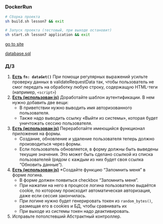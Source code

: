 ### DockerRun

```sh
# Сборка проекта
sh build.sh lesson7 && exit
```

```bash
# Запуск проекта (тестовый, при выходе остановит)
sh start.sh lesson7 application && exit
```

[go to site](http://mysite.local:81)

[database.sql](docker/database.sql)

### Д/З

1. **[Есть](app/src/Controllers/BaseController.php) `fn: dataGet()`** При помощи регулярных выражений усильте проверку данных в validateRequestData так, чтобы пользователь не смог
   передать на обработку любую строку, содержащую HTML-теги (например, `<script>`)
2. **[Есть (использован js)](app/src/Views/content/users/index.twig)** Доработайте шаблон аутентификации. В нем нужно добавить две вещи:
    - В приветствии нужно выводить имя авторизованного пользователя.
    - Также надо выводить ссылку «Выйти из системы», которая будет уничтожать сессию пользователя.
3. **[Есть (использован js)](app/src/Views/content/users/index.twig)** Переработайте имеющийся функционал приложения на формы.
    - Создание, обновление и удаление пользователя теперь должно производиться через формы.
    - Если пользователь обновляется, в форму должны быть выведены текущие значения. Это может быть сделано ссылкой из
      списка пользователей (рядом с каждым из них будет своя ссылка “Обновить данные”).
4. **[Есть (использован js)](app/src/Views/content/users/index.twig)** *Создайте функцию “Запомнить меня” в форме логина.
    - В форме должен появиться checkbox “Запомнить меня”.
    - При нажатии на него в процессе логина пользователю выдаётся cookie, по которому происходит автоматическая
      авторизация, даже если сессия закончилась.
    - При логине нужно будет генерировать токен из `random_bytes()`, размещая его в cookies и БД, чтобы сравнивать их
    - При выходе из системы токен надо деактивировать.
5. Исправьте потолстевший Абстрактный контроллер.